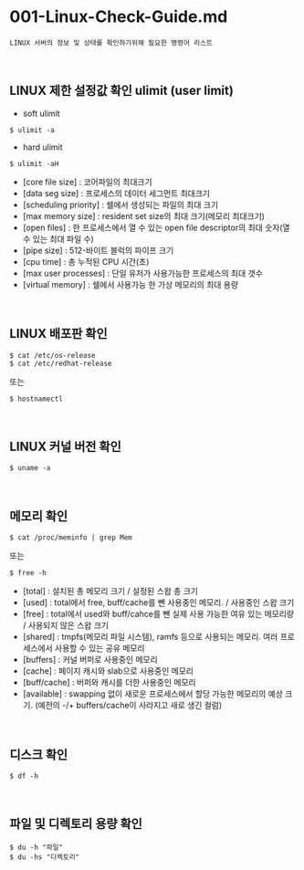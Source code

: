 # 001-Linux-Check-Guide.md
~~~
LINUX 서버의 정보 및 상태를 확인하기위해 필요한 명령어 리스트
~~~
<br>

## LINUX 제한 설정값 확인 ulimit (user limit)
- soft ulimit
```shell
$ ulimit -a
```
- hard ulimit
```shell
$ ulimit -aH
```
- [core file size] : 코어파일의 최대크기
- [data seg size] : 프로세스의 데이터 세그먼트 최대크기
- [scheduling priority] : 쉘에서 생성되는 파일의 최대 크기
- [max memory size] : resident set size의 최대 크기(메모리 최대크기)
- [open files] : 한 프로세스에서 열 수 있는 open file descriptor의 최대 숫자(열수 있는 최대 파일 수)
- [pipe size] : 512-바이트 블럭의 파이프 크기
- [cpu time] : 총 누적된 CPU 시간(초)
- [max user processes] : 단일 유저가 사용가능한 프로세스의 최대 갯수
- [virtual memory] : 쉘에서 사용가능 한 가상 메모리의 최대 용량
<br>

## LINUX 배포판 확인
```shell
$ cat /etc/os-release
$ cat /etc/redhat-release
```
또는
```shell
$ hostnamectl 
```
<br>

## LINUX 커널 버전 확인
```shell
$ uname -a
```
<br>

## 메모리 확인
```shell
$ cat /proc/meminfo | grep Mem
```
또는
```shell
$ free -h
```
- [total] : 설치된 총 메모리 크기 / 설정된 스왑 총 크기
- [used] : total에서 free, buff/cache를 뺀 사용중인 메모리. / 사용중인 스왑 크기
- [free] : total에서 used와 buff/cahce를 뺀 실제 사용 가능한 여유 있는 메모리량 / 사용되지 않은 스왑 크기
- [shared] : tmpfs(메모리 파일 시스템), ramfs 등으로 사용되는 메모리. 여러 프로세스에서 사용할 수 있는 공유 메모리
- [buffers] : 커널 버퍼로 사용중인 메모리
- [cache] : 페이지 캐시와 slab으로 사용중인 메모리
- [buff/cache] : 버퍼와 캐시를 더한 사용중인 메모리
- [available] : swapping 없이 새로운 프로세스에서 할당 가능한 메모리의 예상 크기. (예전의 -/+ buffers/cache이 사라지고 새로 생긴 컬럼)
<br>

## 디스크 확인 
```shell
$ df -h
```
<br>

## 파일 및 디렉토리 용량 확인
```shell
$ du -h "파일"
$ du -hs "디렉토리" 
```
<br><br>
